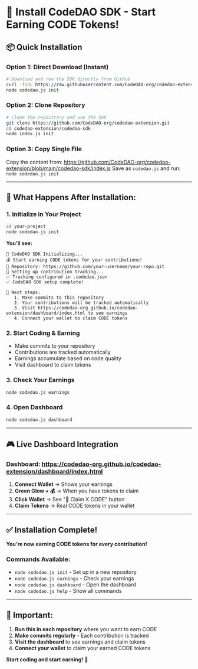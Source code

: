 # 🚀 **Install CodeDAO SDK - Start Earning CODE Tokens!**

## 📦 **Quick Installation**

### **Option 1: Direct Download (Instant)**
```bash
# Download and run the SDK directly from GitHub
curl -fsSL https://raw.githubusercontent.com/CodeDAO-org/codedao-extension/main/codedao-sdk/index.js > codedao.js
node codedao.js init
```

### **Option 2: Clone Repository**
```bash
# Clone the repository and use the SDK
git clone https://github.com/CodeDAO-org/codedao-extension.git
cd codedao-extension/codedao-sdk
node index.js init
```

### **Option 3: Copy Single File**
Copy the content from: https://github.com/CodeDAO-org/codedao-extension/blob/main/codedao-sdk/index.js
Save as `codedao.js` and run: `node codedao.js init`

---

## 🎯 **What Happens After Installation:**

### **1. Initialize in Your Project**
```bash
cd your-project
node codedao.js init
```

**You'll see:**
```
🚀 CodeDAO SDK Initializing...
💰 Start earning CODE tokens for your contributions!
📂 Repository: https://github.com/your-username/your-repo.git
🔗 Setting up contribution tracking...
✅ Tracking configured in .codedao.json
✅ CodeDAO SDK setup complete!

🎯 Next steps:
   1. Make commits to this repository
   2. Your contributions will be tracked automatically
   3. Visit https://codedao-org.github.io/codedao-extension/dashboard/index.html to see earnings
   4. Connect your wallet to claim CODE tokens
```

### **2. Start Coding & Earning**
- Make commits to your repository
- Contributions are tracked automatically
- Earnings accumulate based on code quality
- Visit dashboard to claim tokens

### **3. Check Your Earnings**
```bash
node codedao.js earnings
```

### **4. Open Dashboard**
```bash
node codedao.js dashboard
```

---

## 🎮 **Live Dashboard Integration**

### **Dashboard**: https://codedao-org.github.io/codedao-extension/dashboard/index.html

1. **Connect Wallet** → Shows your earnings
2. **Green Glow + 💰** → When you have tokens to claim
3. **Click Wallet** → See "🎁 Claim X CODE" button
4. **Claim Tokens** → Real CODE tokens in your wallet

---

## ✅ **Installation Complete!**

**You're now earning CODE tokens for every contribution!**

### **Commands Available:**
- `node codedao.js init` - Set up in a new repository
- `node codedao.js earnings` - Check your earnings
- `node codedao.js dashboard` - Open the dashboard
- `node codedao.js help` - Show all commands

---

## 🚨 **Important:**

1. **Run this in each repository** where you want to earn CODE
2. **Make commits regularly** - Each contribution is tracked
3. **Visit the dashboard** to see earnings and claim tokens
4. **Connect your wallet** to claim your earned CODE tokens

**Start coding and start earning!** 🎉 